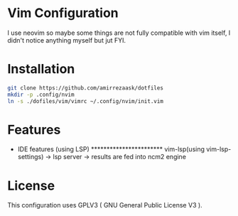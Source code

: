 # Vim Configuration
I use neovim so maybe some things are not fully compatible with vim itself, I didn't notice anything myself but jut FYI.
# Installation
```bash
git clone https://github.com/amirrezaask/dotfiles
mkdir -p .config/nvim
ln -s ./dofiles/vim/vimrc ~/.config/nvim/init.vim
```
# Features
- IDE features (using LSP)
*********************** vim-lsp(using vim-lsp-settings) -> lsp server -> results are fed into ncm2 engine
# License 
This configuration uses GPLV3 ( GNU General Public License V3 ).
